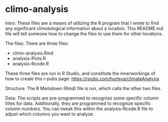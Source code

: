 # climo-analysis

Intro:
These files are a means of utilizing the R program that I wrote to find any significant climotological information about a location. This README.md file will tell someone how to change the files to use them for other locations.

The files:
There are three files:
- climo-analysis.Rmd
- analysis-Plots.R
- analysis-Rcode.R

These three files are run in R Studio, and constitute the innerworkings of how to create this r-pubs page: https://rpubs.com/hurleya/climateAnalysis

Structure:
The R Markdown (Rmd) file is run, which calls the other two files.

Data:
The scripts are pre-programmed to recognize some specific column titles for data. Additionally, they are programmed to recognize specific column numbers. You can tweak this within the analysis-Rcode.R file to adjust which columns you want to analyze.
